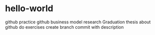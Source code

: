 # hello-world
github practice
github business model research
Graduation thesis about github
do exercises create branch
commit with description
